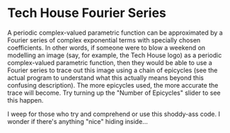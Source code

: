 # Tech House Fourier Series
A periodic complex-valued parametric function can be approximated by a Fourier series of complex exponential terms with specially chosen coefficients. In other words, if someone were to blow a weekend on modelling an image (say, for example, the Tech House logo) as a periodic complex-valued parametric function, then they would be able to use a Fourier series to trace out this image using a chain of epicycles (see the actual program to understand what this actually means beyond this confusing description). The more epicycles used, the more accurate the trace will become. Try turning up the "Number of Epicycles" slider to see this happen.

I weep for those who try and comprehend or use this shoddy-ass code. I wonder if there's anything "nice" hiding inside...
